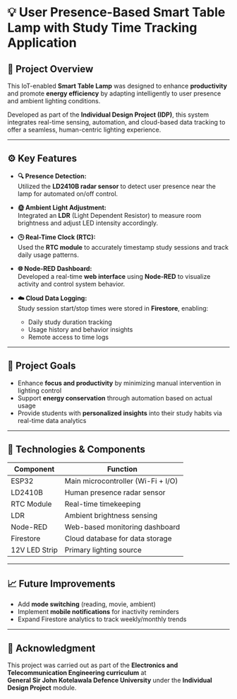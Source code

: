 # 💡 User Presence-Based Smart Table Lamp with Study Time Tracking Application

## 📌 Project Overview

This IoT-enabled **Smart Table Lamp** was designed to enhance **productivity** and promote **energy efficiency** by adapting intelligently to user presence and ambient lighting conditions.

Developed as part of the **Individual Design Project (IDP)**, this system integrates real-time sensing, automation, and cloud-based data tracking to offer a seamless, human-centric lighting experience.

---

## ⚙️ Key Features

- **🔍 Presence Detection:**  
  Utilized the **LD2410B radar sensor** to detect user presence near the lamp for automated on/off control.

- **🌞 Ambient Light Adjustment:**  
  Integrated an **LDR** (Light Dependent Resistor) to measure room brightness and adjust LED intensity accordingly.

- **🕒 Real-Time Clock (RTC):**  
  Used the **RTC module** to accurately timestamp study sessions and track daily usage patterns.

- **🌐 Node-RED Dashboard:**  
  Developed a real-time **web interface** using **Node-RED** to visualize activity and control system behavior.

- **☁️ Cloud Data Logging:**  
  Study session start/stop times were stored in **Firestore**, enabling:
  - Daily study duration tracking  
  - Usage history and behavior insights  
  - Remote access to time logs

---

## 🎯 Project Goals

- Enhance **focus and productivity** by minimizing manual intervention in lighting control  
- Support **energy conservation** through automation based on actual usage  
- Provide students with **personalized insights** into their study habits via real-time data analytics

---

## 🧩 Technologies & Components

| Component        | Function                          |
|------------------|-----------------------------------|
| ESP32            | Main microcontroller (Wi-Fi + I/O) |
| LD2410B          | Human presence radar sensor        |
| RTC Module       | Real-time timekeeping              |
| LDR              | Ambient brightness sensing         |
| Node-RED         | Web-based monitoring dashboard     |
| Firestore        | Cloud database for data storage    |
| 12V LED Strip    | Primary lighting source            |

---

## 📈 Future Improvements

- Add **mode switching** (reading, movie, ambient)  
- Implement **mobile notifications** for inactivity reminders  
- Expand Firestore analytics to track weekly/monthly trends  

---

## 🙌 Acknowledgment

This project was carried out as part of the **Electronics and Telecommunication Engineering curriculum** at  
**General Sir John Kotelawala Defence University** under the **Individual Design Project** module.
